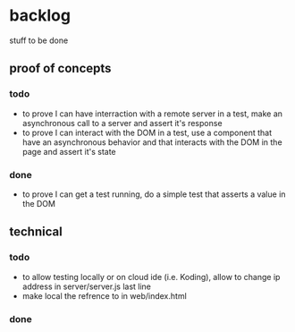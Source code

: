 # backlog
stuff to be done

## proof of concepts

### todo
- to prove I can have interraction with a remote server in a test, make an asynchronous call to a  server and assert it's response
- to prove I can interact with the DOM in a test, use a component that have an asynchronous behavior and that interacts with the DOM in the page and assert it's state

### done
- to prove I can get a test running, do a simple test that asserts a value in the DOM

## technical

### todo
- to allow testing locally or on cloud ide (i.e. Koding), allow to change ip address in server/server.js last line
- make local the refrence to <script src="http://ajax.googleapis.com/ajax/libs/jquery/1.10.2/jquery.min.js"></script> in web/index.html

### done


